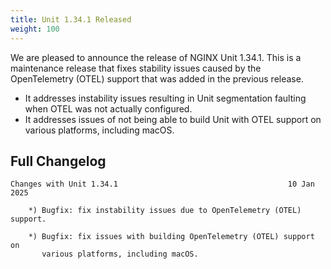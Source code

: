 ```yaml
---
title: Unit 1.34.1 Released
weight: 100
---
```


We are pleased to announce the release of NGINX Unit 1.34.1. This is a
maintenance release that fixes stability issues caused by the
OpenTelemetry (OTEL) support that was added in the previous release.

- It addresses instability issues resulting in Unit segmentation
  faulting when OTEL was not actually configured.
- It addresses issues of not being able to build Unit with OTEL support
  on various platforms, including macOS.

## Full Changelog

```none
Changes with Unit 1.34.1                                      10 Jan 2025

    *) Bugfix: fix instability issues due to OpenTelemetry (OTEL) support.

    *) Bugfix: fix issues with building OpenTelemetry (OTEL) support on
       various platforms, including macOS.
```
